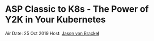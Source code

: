# ASP Classic to K8s - The Power of Y2K in Your Kubernetes

<a href="https://www.youtube.com/embed/E91P4xO2vEg"></a>

Air Date: 25 Oct 2019
Host: [Jason van Brackel](twitter.com/jasonvanbrackel)
